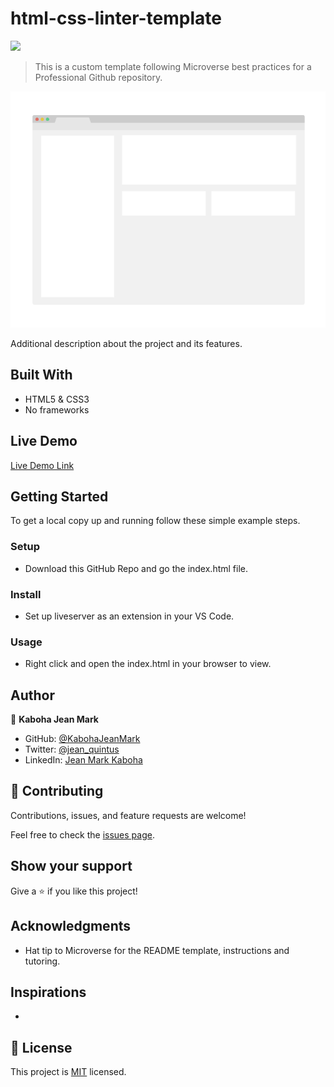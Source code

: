 # html-css-linter-template
![](https://img.shields.io/badge/Microverse-blueviolet)

> This is a custom template following Microverse best practices for a Professional Github repository.

![screenshot](./app_screenshot.png)

Additional description about the project and its features.

## Built With

- HTML5 & CSS3
- No frameworks

## Live Demo

[Live Demo Link](url/)


## Getting Started

To get a local copy up and running follow these simple example steps.

### Setup
- Download this GitHub Repo and go the index.html file.

### Install
- Set up liveserver as an extension in your VS Code.

### Usage
- Right click and open the index.html in your browser to view.


## Author

👤 **Kaboha Jean Mark**

- GitHub: [@KabohaJeanMark](https://github.com/KabohaJeanMark)
- Twitter: [@jean_quintus](https://twitter.com/jean_quintus)
- LinkedIn: [Jean Mark Kaboha](https://www.linkedin.com/in/jean-mark-kaboha-software-engineer/)


## 🤝 Contributing

Contributions, issues, and feature requests are welcome!

Feel free to check the [issues page](issues/).

## Show your support

Give a ⭐️ if you like this project!

## Acknowledgments

- Hat tip to Microverse for the README template, instructions and tutoring.

## Inspirations
- 

## 📝 License

This project is [MIT](./LICENSE) licensed.